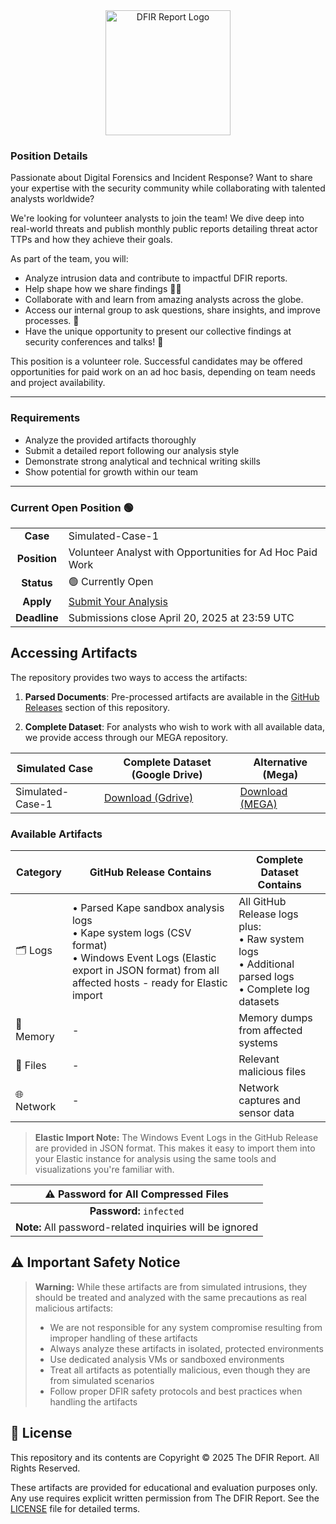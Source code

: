 <div align="center">
  <img src="https://thedfirreport.com/wp-content/uploads/2020/04/cropped-dfir-v1-w.png" width="200" alt="DFIR Report Logo">
</div>

### Position Details
Passionate about Digital Forensics and Incident Response? Want to share your expertise with the security community while collaborating with talented analysts worldwide?

We're looking for volunteer analysts to join the team! We dive deep into real-world threats and publish monthly public reports detailing threat actor TTPs and how they achieve their goals.

As part of the team, you will:

- Analyze intrusion data and contribute to impactful DFIR reports.
- Help shape how we share findings 📄🎨
- Collaborate with and learn from amazing analysts across the globe.
- Access our internal group to ask questions, share insights, and improve processes. 🧠
- Have the unique opportunity to present our collective findings at security conferences and talks! 🎤

This position is a volunteer role. Successful candidates may be offered opportunities for paid work on an ad hoc basis, depending on team needs and project availability.

---

### Requirements

- Analyze the provided artifacts thoroughly
- Submit a detailed report following our analysis style
- Demonstrate strong analytical and technical writing skills
- Show potential for growth within our team

---

### Current Open Position 🟢

| | |
|:---:|:---|
| **Case** | Simulated-Case-1 |
| **Position** | Volunteer Analyst with Opportunities for Ad Hoc Paid Work |
| **Status** | 🟢 Currently Open |
| **Apply** | [Submit Your Analysis](https://form.jotform.com/250847594571266) |
| **Deadline** | Submissions close April 20, 2025 at 23:59 UTC |

## Accessing Artifacts
The repository provides two ways to access the artifacts:

1. **Parsed Documents**: Pre-processed artifacts are available in the [GitHub Releases](../../releases) section of this repository.

2. **Complete Dataset**: For analysts who wish to work with all available data, we provide access through our MEGA repository.

| Simulated Case | Complete Dataset (Google Drive) | Alternative (Mega) |
|----------------|------------------------|---------------------------|
| Simulated-Case-1 | [Download (Gdrive)](https://drive.google.com/file/d/1tpIUu4_uVQ2W_vnzzJjA3aLUhlQpS75k/view?usp=sharing) | [Download (MEGA)](https://mega.nz/file/IJhl0QgD#uQwoeFjIiLHwL16AS_fxPCX3XZKN8oTso6qiH_K307M)

### Available Artifacts

| Category | GitHub Release Contains | Complete Dataset Contains |
|----------|-------------|-------------|
| 🗂️ Logs | • Parsed Kape sandbox analysis logs<br>• Kape system logs (CSV format)<br>• Windows Event Logs (Elastic export in JSON format) from all affected hosts - ready for Elastic import | All GitHub Release logs plus:<br>• Raw system logs<br>• Additional parsed logs<br>• Complete log datasets |
| 💾 Memory | - | Memory dumps from affected systems |
| 📁 Files | - | Relevant malicious files |
| 🌐 Network | - | Network captures and sensor data |

> **Elastic Import Note:** The Windows Event Logs in the GitHub Release are provided in JSON format. This makes it easy to import them into your Elastic instance for analysis using the same tools and visualizations you're familiar with.

| ⚠️ Password for All Compressed Files |
|:-----------------------------------:|
| **Password:** `infected` |
| **Note:** All password-related inquiries will be ignored |

## ⚠️ Important Safety Notice

> **Warning:** While these artifacts are from simulated intrusions, they should be treated and analyzed with the same precautions as real malicious artifacts:
> - We are not responsible for any system compromise resulting from improper handling of these artifacts
> - Always analyze these artifacts in isolated, protected environments
> - Use dedicated analysis VMs or sandboxed environments
> - Treat all artifacts as potentially malicious, even though they are from simulated scenarios
> - Follow proper DFIR safety protocols and best practices when handling the artifacts

## 📜 License

This repository and its contents are Copyright © 2025 The DFIR Report. All Rights Reserved.

These artifacts are provided for educational and evaluation purposes only. Any use requires explicit written permission from The DFIR Report. See the [LICENSE](LICENSE) file for detailed terms.
